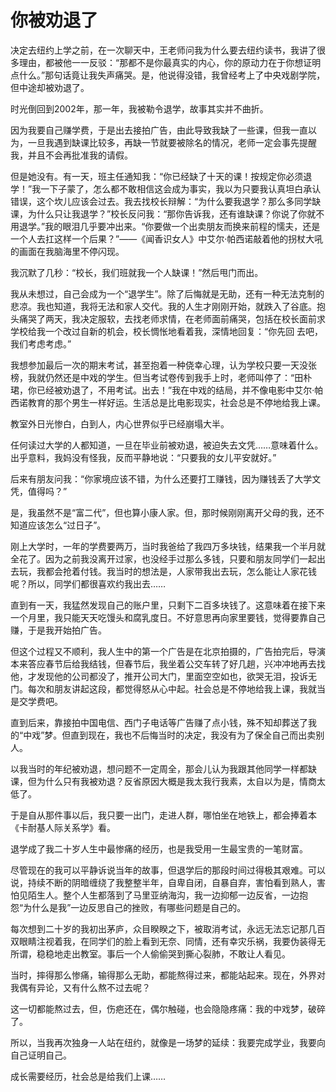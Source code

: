 # 你被劝退了

决定去纽约上学之前，在一次聊天中，王老师问我为什么要去纽约读书，我讲了很多理由，都被他一一反驳：“那都不是你最真实的内心，你的原动力在于你想证明点什么。”那句话竟让我失声痛哭。是，他说得没错，我曾经考上了中央戏剧学院，但中途却被劝退了。 

时光倒回到2002年，那一年，我被勒令退学，故事其实并不曲折。 

因为我要自己赚学费，于是出去接拍广告，由此导致我缺了一些课，但我一直以为，一旦我遇到缺课比较多，再缺一节就要被除名的情况，老师一定会事先提醒我，并且不会再批准我的请假。 

但是她没有。有一天，班主任通知我：“你已经缺了十天的课！按规定你必须退学！”我一下子蒙了，怎么都不敢相信这会成为事实，我以为只要我认真坦白承认错误，这个坎儿应该会过去。我去找校长辩解：“为什么要我退学？那么多同学缺课，为什么只让我退学？”校长反问我：“那你告诉我，还有谁缺课？你说了你就不用退学。”我的眼泪几乎要冲出来。“你要做一个出卖朋友而换来前程的懦夫，还是一个人去扛这样一个后果？”——《闻香识女人》中艾尔·帕西诺敲着他的拐杖大吼的画面在我脑海里不停闪现。 

我沉默了几秒：“校长，我们班就我一个人缺课！”然后甩门而出。 

我从未想过，自己会成为一个“退学生”。除了后悔就是无助，还有一种无法克制的悲凉。我也知道，我将无法和家人交代。我的人生才刚刚开始，就跌入了谷底。抱头痛哭了两天，我决定服软，去找老师求情，在老师面前痛哭，包括在校长面前求学校给我一个改过自新的机会，校长惆怅地看着我，深情地回复：“你先回 去吧，我们考虑考虑。” 

我想参加最后一次的期末考试，甚至抱着一种侥幸心理，认为学校只要一天没张榜，我就仍然还是中戏的学生。但当考试卷传到我手上时，老师叫停了：“田朴珺，你已经被劝退了，不用考试。出去！”我在中戏的结局，并不像电影中艾尔·帕西诺教育的那个男生一样好运。生活总是比电影现实，社会总是不停地给我上课。 

教室外日光惨白，白到人，内心世界似乎已经崩塌大半。 

任何读过大学的人都知道，一旦在毕业前被劝退，被迫失去文凭……意味着什么。出乎意料，我妈没有怪我，反而平静地说：“只要我的女儿平安就好。” 

后来有朋友问我：“你家境应该不错，为什么还要打工赚钱，因为赚钱丢了大学文凭，值得吗？” 

是，我虽然不是“富二代”，但也算小康人家。但，那时候刚刚离开父母的我，还不知道应该怎么“过日子”。 

刚上大学时，一年的学费要两万，当时我爸给了我四万多块钱，结果我一个半月就全花了。因为之前我没离开过家，也没经手过那么多钱，只要和朋友同学们一起出去玩，我都会抢着付钱。我当时的想法是，人家带我出去玩，怎么能让人家花钱呢？所以，同学们都很喜欢约我出去…… 

直到有一天，我猛然发现自己的账户里，只剩下二百多块钱了。这意味着在接下来一个月里，我只能天天吃馒头和腐乳度日。不好意思再向家里要钱，觉得要靠自己赚，于是我开始拍广告。 

但这个过程又不顺利，我人生中的第一个广告是在北京拍摄的，广告拍完后，导演本来答应春节后给我结钱，但春节后，我坐着公交车转了好几趟，兴冲冲地再去找他，才发现他的公司都没了，推开公司大门，里面空空如也，欲哭无泪，投诉无门。每次和朋友讲起这段，都觉得怒从心中起。社会总是不停地给我上课，我就当是交学费吧。 

直到后来，靠接拍中国电信、西门子电话等广告赚了点小钱，殊不知却葬送了我的“中戏”梦。但直到现在，我也不后悔当时的决定，我没有为了保全自己而出卖别人。 

以我当时的年纪被劝退，想问题不一定周全，那会儿认为我跟其他同学一样都缺课，但为什么只有我被劝退？反省原因大概是我太我行我素，太自以为是，情商太低了。 

于是自从那件事以后，我只要一出门，走进人群，哪怕坐在地铁上，都会捧着本《卡耐基人际关系学》看。 

退学成了我二十岁人生中最惨痛的经历，也是我受用一生最宝贵的一笔财富。 

尽管现在的我可以平静诉说当年的故事，但退学后的那段时间过得极其艰难。可以说，持续不断的阴暗缠绕了我整整半年，自卑自闭，自暴自弃，害怕看到熟人，害怕见陌生人。整个人生都落到了马里亚纳海沟，我一边抑郁一边反省，一边抱怨“为什么是我”一边反思自己的挫败，有哪些问题是自己的。 

每次想到二十岁的我初出茅庐，众目睽睽之下，被取消考试，永远无法忘记那几百双眼睛注视着我，在同学们的脸上看到无奈、同情，还有幸灾乐祸，我要伪装得无所谓，稳稳地走出教室。事后一个人偷偷哭到撕心裂肺，不敢让人看见。 

当时，摔得那么惨痛，输得那么无助，都能熬得过来，都能站起来。现在，外界对我偶有异论，又有什么熬不过去呢？ 

这一切都能熬过去，但，伤疤还在，偶尔触碰，也会隐隐疼痛：我的中戏梦，破碎了。 

所以，当我再次独身一人站在纽约，就像是一场梦的延续：我要完成学业，我要向自己证明自己。 

成长需要经历，社会总是给我们上课……